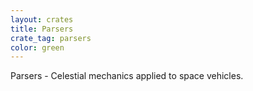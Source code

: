 ```yaml
---
layout: crates
title: Parsers
crate_tag: parsers
color: green
---
```


Parsers - Celestial mechanics applied to space vehicles.
